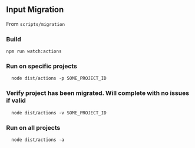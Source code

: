 ## Input Migration

From `scripts/migration`

### Build

```
npm run watch:actions
```

### Run on specific projects

```
  node dist/actions -p SOME_PROJECT_ID
```

### Verify project has been migrated. Will complete with no issues if valid

```
  node dist/actions -v SOME_PROJECT_ID
```

### Run on all projects

```
  node dist/actions -a
```
